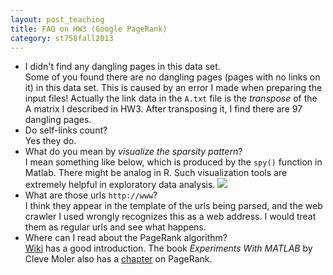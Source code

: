 ```yaml
---
layout: post_teaching
title: FAQ on HW3 (Google PageRank)
category: st758fall2013
---
```


* I didn't find any dangling pages in this data set.  
Some of you found there are no dangling pages (pages with no links on it) in this data set. This is caused by an error I made when preparing the input files! Actually the link data in the `A.txt` file is the *transpose* of the A matrix I described in HW3. After transposing it, I find there are 97 dangling pages.
* Do self-links count?  
Yes they do.
* What do you mean by *visualize the sparsity pattern*?  
I mean something like below, which is produced by the `spy()` function in Matlab. There might be analog in R. Such visualization tools are extremely helpful in exploratory data analysis. ![](../../../../A_sparsity.png) 
* What are those urls `http://www`?  
I think they appear in the template of the urls being parsed, and the web crawler I used wrongly recognizes this as a web address. I would treat them as regular urls and see what happens.
* Where can I read about the PageRank algorithm?  
[Wiki](http://en.wikipedia.org/wiki/PageRank) has a good introduction. The book *Experiments With MATLAB* by Cleve Moler also has a [chapter](http://www.mathworks.com/moler/exm/chapters/pagerank.pdf) on PageRank.
